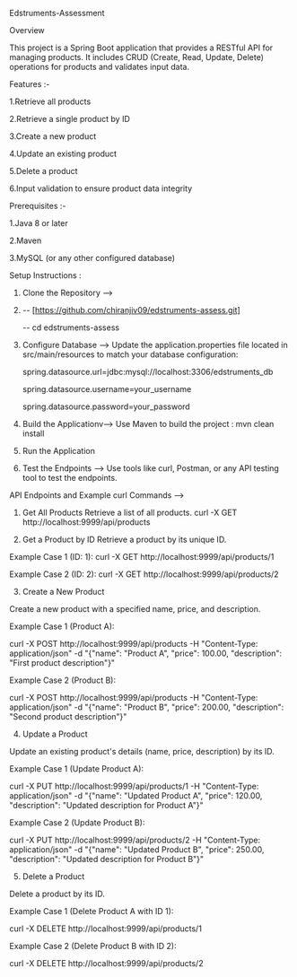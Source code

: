 Edstruments-Assessment

Overview

This project is a Spring Boot application that provides a RESTful API for managing products. It includes CRUD (Create, Read, Update, Delete) operations for products and validates input data.

Features :-

1.Retrieve all products

2.Retrieve a single product by ID

3.Create a new product

4.Update an existing product

5.Delete a product

6.Input validation to ensure product data integrity

Prerequisites :-

1.Java 8 or later

2.Maven

3.MySQL (or any other configured database)

Setup Instructions :

1.  Clone the Repository -->
2.  -- [https://github.com/chiranjiv09/edstruments-assess.git]

    -- cd edstruments-assess

3.  Configure Database --> Update the application.properties file located in src/main/resources to match your database configuration:

    spring.datasource.url=jdbc:mysql://localhost:3306/edstruments_db

    spring.datasource.username=your_username

    spring.datasource.password=your_password

4.  Build the Applicationv--> Use Maven to build the project : mvn clean install
5.  Run the Application
6.  Test the Endpoints --> Use tools like curl, Postman, or any API testing tool to test the endpoints.

API Endpoints and Example curl Commands -->

1. Get All Products
   Retrieve a list of all products.
   curl -X GET http://localhost:9999/api/products

2. Get a Product by ID
   Retrieve a product by its unique ID.

Example Case 1 (ID: 1):
curl -X GET http://localhost:9999/api/products/1

Example Case 2 (ID: 2):
curl -X GET http://localhost:9999/api/products/2

3. Create a New Product

Create a new product with a specified name, price, and description.

Example Case 1 (Product A):

curl -X POST http://localhost:9999/api/products -H "Content-Type: application/json" -d "{\"name\": \"Product A\", \"price\": 100.00, \"description\": \"First product description\"}"

Example Case 2 (Product B):

curl -X POST http://localhost:9999/api/products -H "Content-Type: application/json" -d "{\"name\": \"Product B\", \"price\": 200.00, \"description\": \"Second product description\"}"

4. Update a Product

Update an existing product's details (name, price, description) by its ID.

Example Case 1 (Update Product A):

curl -X PUT http://localhost:9999/api/products/1 -H "Content-Type: application/json" -d "{\"name\": \"Updated Product A\", \"price\": 120.00, \"description\": \"Updated description for Product A\"}"

Example Case 2 (Update Product B):

curl -X PUT http://localhost:9999/api/products/2 -H "Content-Type: application/json" -d "{\"name\": \"Updated Product B\", \"price\": 250.00, \"description\": \"Updated description for Product B\"}"

5. Delete a Product

Delete a product by its ID.

Example Case 1 (Delete Product A with ID 1):

curl -X DELETE http://localhost:9999/api/products/1

Example Case 2 (Delete Product B with ID 2):

curl -X DELETE http://localhost:9999/api/products/2
